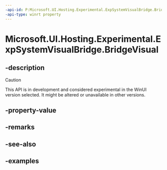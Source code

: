 ```yaml
---
-api-id: P:Microsoft.UI.Hosting.Experimental.ExpSystemVisualBridge.BridgeVisual
-api-type: winrt property
---
```


# Microsoft.UI.Hosting.Experimental.ExpSystemVisualBridge.BridgeVisual

<!--
public Microsoft.UI.Composition.Visual BridgeVisual { get; }
-->

## -description

> [!CAUTION]
> This API is in development and considered experimental in the WinUI version selected. It might be altered or unavailable in other versions.

## -property-value

## -remarks

## -see-also

## -examples
